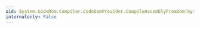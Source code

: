 ```yaml
---
uid: System.CodeDom.Compiler.CodeDomProvider.CompileAssemblyFromDom(System.CodeDom.Compiler.CompilerParameters,System.CodeDom.CodeCompileUnit[])
internalonly: False
---
```

